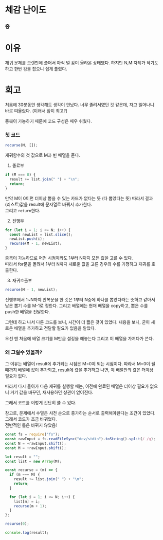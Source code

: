 # 체감 난이도

### 중

# 이유

재귀 문제를 오랜만에 풀어서 아직 덜 감이 올라온 상태였다.
하지만 N,M 자체가 작기도 하고 한번 감을 잡으니 쉽게 풀렸다.

# 회고

처음에 30분동안 생각해도 생각이 안났다.
너무 졸려서였던 것 같은데, 자고 일어나니 바로 떠올랐다. (이래서 잠이 최고?)

중복이 가능하기 때문에 코드 구성은 매우 쉬웠다.

### 첫 코드

```js
recurse(M, []);
```

재귀함수의 첫 값으로 M과 빈 배열을 준다.

1. 종료부

```js
if (M === 0) {
  result += list.join(" ") + "\n";
  return;
}
```

만약 M이 0이면 더이상 뽑을 수 있는 카드가 없다는 뜻 (다 뽑았다는 뜻)
따라서 결과(리스트)값을 result에 문자열로 바꿔서 추가한다.  
그리고 `return`한다.

2. 진행부

```js
for (let i = 1; i <= N; i++) {
  const newList = list.slice();
  newList.push(i);
  recurse(M - 1, newList);
}
```

중복이 가능하므로 어떤 시점이라도 1부터 N까지 모든 값을 고를 수 있다.  
따라서 for문을 돌려서 1부터 N까지 새로운 값을 고른 경우의 수를 가정하고
재귀를 호출한다.

3. 재귀호출부

```js
recurse(M - 1, newList);
```

진행부에서 1~N까지 반복문을 한 것은 1부터 N중에 하나를 뽑았다라는 뜻하고 같아서 남은 뽑기 수를 M-1로 정한다.
그리고 배열에는 현재 배열을 copy하고, 뽑은 수를 push한 배열을 전달한다.

그런데 하고 나서 다른 코드를 보니, 시간이 더 짧은 것이 있었다.
내용을 보니, 굳이 새로운 배열을 추가하고 전달할 필요가 없음을 알았다.

우선 맨 처음에 배열 크기를 M만큼 설정을 해놓는다
그리고 이 배열을 가져다가 쓴다.

### 왜 그럴수 있을까?

그 이유는 배열이 result에 추가되는 시점은 M=0이 되는 시점이다.
따라서 M=0이 될 때까지 배열에 값이 추가되고, result에 값을 추가하고 나면, 이 배열안의 값은 더이상 필요가 없다.

따라서 다시 돌아가 다음 재귀를 실행할 때는, 이전에 완료된 배열은 더이상 필요가 없으니 거기 값을 바꾸던, 재사용하던 상관이 없어진다.

그래서 코드를 이렇게 간단히 쓸 수 있다.

참고로, 문제에서 수열은 사전 순으로 증가하는 순서로 출력해야한다는 조건이 있었다.  
그래서 코드가 조금 바뀌었다.  
전반적인 틀은 바뀌지 않았음!

```js
const fs = require("fs");
const rawInput = fs.readFileSync("dev/stdin").toString().split(/ /g);
const N = +rawInput.shift();
const M = +rawInput.shift();

let result = "";
const list = new Array(M);

const recurse = (m) => {
  if (m === M) {
    result += list.join(" ") + "\n";
    return;
  }

  for (let i = 1; i <= N; i++) {
    list[m] = i;
    recurse(m + 1);
  }
};

recurse(0);

console.log(result);
```
